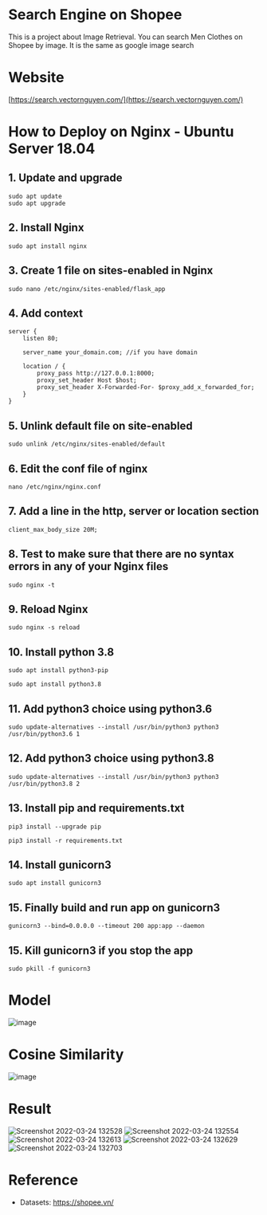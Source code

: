 # Search Engine on Shopee
This is a project about Image Retrieval. You can search Men Clothes on Shopee by image. It is the same as google image search

# Website
[https://search.vectornguyen.com/](https://search.vectornguyen.com/)

# How to Deploy on Nginx - Ubuntu Server 18.04
## 1. Update and upgrade
```
sudo apt update
sudo apt upgrade
```
## 2. Install Nginx
```
sudo apt install nginx
```
## 3. Create 1 file on sites-enabled in Nginx
```
sudo nano /etc/nginx/sites-enabled/flask_app
```
## 4. Add context
```
server {
	listen 80;

	server_name your_domain.com; //if you have domain

	location / {
		proxy_pass http://127.0.0.1:8000;
		proxy_set_header Host $host;
		proxy_set_header X-Forwarded-For- $proxy_add_x_forwarded_for;
	}
}
```
## 5. Unlink default file on site-enabled
```
sudo unlink /etc/nginx/sites-enabled/default
```
## 6. Edit the conf file of nginx
```
nano /etc/nginx/nginx.conf
```
## 7. Add a line in the http, server or location section
```
client_max_body_size 20M;
```
## 8. Test to make sure that there are no syntax errors in any of your Nginx files
```
sudo nginx -t
```
## 9. Reload Nginx
```
sudo nginx -s reload
```
## 10. Install python 3.8
```
sudo apt install python3-pip

sudo apt install python3.8
```
## 11. Add python3 choice using python3.6
```
sudo update-alternatives --install /usr/bin/python3 python3 /usr/bin/python3.6 1
```
## 12. Add python3 choice using python3.8
```
sudo update-alternatives --install /usr/bin/python3 python3 /usr/bin/python3.8 2
```
## 13. Install pip and requirements.txt
```
pip3 install --upgrade pip

pip3 install -r requirements.txt
```
## 14. Install gunicorn3
```
sudo apt install gunicorn3
```
## 15. Finally build and run app on gunicorn3
```
gunicorn3 --bind=0.0.0.0 --timeout 200 app:app --daemon
```
## 15. Kill gunicorn3 if you stop the app
```
sudo pkill -f gunicorn3
```
# Model
![image](https://user-images.githubusercontent.com/80930272/159145415-4fbdb6b4-0f13-4aab-bcff-5cdb4cad2460.png)

# Cosine Similarity
![image](https://user-images.githubusercontent.com/80930272/159145489-549915ca-476c-480d-9cfa-1e54c7725a17.png)

# Result 
![Screenshot 2022-03-24 132528](https://user-images.githubusercontent.com/80930272/159855740-f89c031a-80a2-4aed-a1bb-e403b837772a.png)
![Screenshot 2022-03-24 132554](https://user-images.githubusercontent.com/80930272/159855745-af4bbf92-f871-4b37-9a78-041eb9100ba3.png)
![Screenshot 2022-03-24 132613](https://user-images.githubusercontent.com/80930272/159855755-f257c721-5801-4af3-bf43-c7e2c3e761ea.png)
![Screenshot 2022-03-24 132629](https://user-images.githubusercontent.com/80930272/159855762-98a435bf-5679-40a1-b2bd-f18a602f5c73.png)
![Screenshot 2022-03-24 132703](https://user-images.githubusercontent.com/80930272/159855772-eec805d6-945c-4652-a37c-3fbd703419e9.png)

# Reference
- Datasets: https://shopee.vn/
